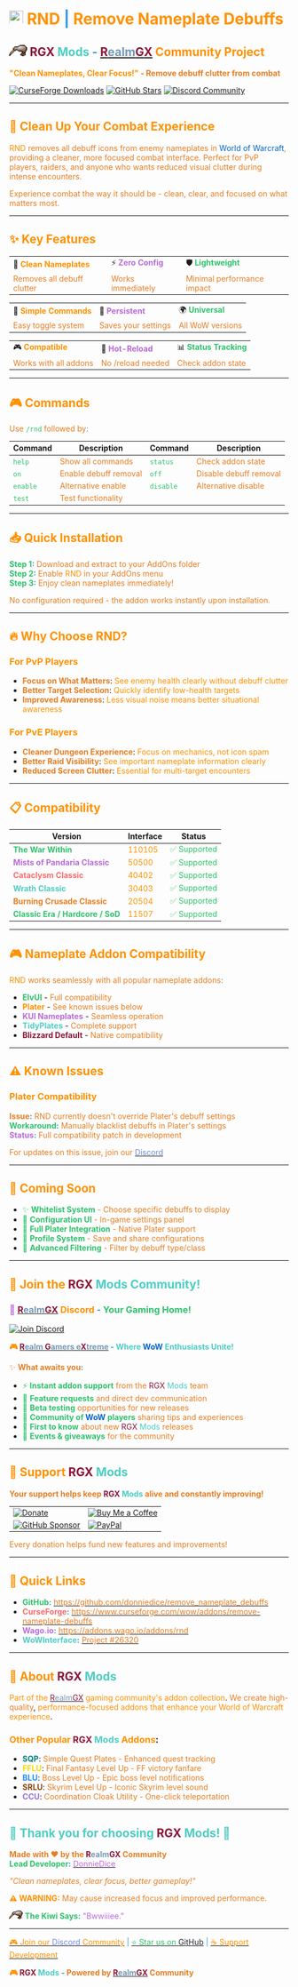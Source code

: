 # <img src="https://raw.githubusercontent.com/donniedice/remove_nameplate_debuffs/main/images/icon.tga" width="25" height="25"> <span style="color:#FF9100">R</span><span style="color:#FF9100">N</span><span style="color:#FF9100">D</span> <span style="color:#3598db">|</span> <span style="color:#FF9100">Remove Nameplate Debuffs</span>

## <img src="https://raw.githubusercontent.com/donniedice/SimpleQuestPlates/main/images/kiwi.gif" height="20"> <span style="color:#8B1538">R</span><span style="color:#8B1538">G</span><span style="color:#8B1538">X</span> <span style="color:#4ecdc4">Mods</span> <span style="color:#3598db">-</span> [<span style="color:#8B1538">R</span><span style="color:#7598b6">ealm</span><span style="color:#8B1538">G</span><span style="color:#8B1538">X</span>](https://realmgx.com) <span style="color:#FF9100">Community Project</span>

**<span style="color:#FF9100">"Clean Nameplates, Clear Focus!"</span> <span style="color:#e67e23">- Remove debuff clutter from combat</span>**

[![CurseForge Downloads](https://img.shields.io/badge/CurseForge-Downloads-orange?style=for-the-badge)](https://www.curseforge.com/wow/addons/remove-nameplate-debuffs) [![GitHub Stars](https://img.shields.io/github/stars/donniedice/remove_nameplate_debuffs?style=for-the-badge&color=yellow)](https://github.com/donniedice/remove_nameplate_debuffs) [![Discord Community](https://img.shields.io/badge/Join%20Our%20Discord-RealmGX%20Community-7289da?style=for-the-badge&logo=discord)](https://discord.gg/hK9N3esnce)

---

## <span style="color:#FF9100">🎯 Clean Up Your Combat Experience</span>

<span style="color:#FF9100">R</span><span style="color:#FF9100">N</span><span style="color:#FF9100">D</span> <span style="color:#e67e23">removes all debuff icons from enemy nameplates in</span> <span style="color:#06c">World of Warcraft</span><span style="color:#e67e23">, providing a cleaner, more focused combat interface. Perfect for PvP players, raiders, and anyone who wants reduced visual clutter during intense encounters.</span>

<span style="color:#e67e23">Experience combat the way it should be - clean, clear, and focused on what matters most.</span>

---

## <span style="color:#FF9100">✨ Key Features</span>

| | | |
|---|---|---|
| 🎯 **<span style="color:#FF9100">Clean Nameplates</span>** | ⚡ **<span style="color:#b96ad9">Zero Config</span>** | 🛡️ **<span style="color:#2dc26b">Lightweight</span>** |
| <span style="color:#e67e23">Removes all debuff clutter</span> | <span style="color:#e67e23">Works immediately</span> | <span style="color:#e67e23">Minimal performance impact</span> |

| | | |
|---|---|---|
| 🔧 **<span style="color:#FF9100">Simple Commands</span>** | 💾 **<span style="color:#b96ad9">Persistent</span>** | 🌍 **<span style="color:#2dc26b">Universal</span>** |
| <span style="color:#e67e23">Easy toggle system</span> | <span style="color:#e67e23">Saves your settings</span> | <span style="color:#e67e23">All WoW versions</span> |

| | | |
|---|---|---|
| 🎮 **<span style="color:#FF9100">Compatible</span>** | 🔄 **<span style="color:#b96ad9">Hot-Reload</span>** | 📊 **<span style="color:#2dc26b">Status Tracking</span>** |
| <span style="color:#e67e23">Works with all addons</span> | <span style="color:#e67e23">No /reload needed</span> | <span style="color:#e67e23">Check addon state</span> |

---

## <span style="color:#FF9100">🎮 Commands</span>

<span style="color:#e67e23">Use</span> <span style="color:#2dc26b">`/rnd`</span> <span style="color:#e67e23">followed by</span><span style="color:#3598db">:</span>

| Command | Description | Command | Description |
|---------|-------------|---------|-------------|
| <span style="color:#2dc26b">`help`</span> | <span style="color:#e67e23">Show all commands</span> | <span style="color:#2dc26b">`status`</span> | <span style="color:#e67e23">Check addon state</span> |
| <span style="color:#2dc26b">`on`</span> | <span style="color:#e67e23">Enable debuff removal</span> | <span style="color:#2dc26b">`off`</span> | <span style="color:#e67e23">Disable debuff removal</span> |
| <span style="color:#2dc26b">`enable`</span> | <span style="color:#e67e23">Alternative enable</span> | <span style="color:#2dc26b">`disable`</span> | <span style="color:#e67e23">Alternative disable</span> |
| <span style="color:#2dc26b">`test`</span> | <span style="color:#e67e23">Test functionality</span> | | |

---

## <span style="color:#FF9100">📥 Quick Installation</span>

**<span style="color:#2dc26b">Step 1</span><span style="color:#3598db">:</span>** <span style="color:#e67e23">Download and extract to your AddOns folder</span>  
**<span style="color:#2dc26b">Step 2</span><span style="color:#3598db">:</span>** <span style="color:#e67e23">Enable</span> <span style="color:#FF9100">R</span><span style="color:#FF9100">N</span><span style="color:#FF9100">D</span> <span style="color:#e67e23">in your AddOns menu</span>  
**<span style="color:#2dc26b">Step 3</span><span style="color:#3598db">:</span>** <span style="color:#e67e23">Enjoy clean nameplates immediately!</span>

<span style="color:#e67e23">No configuration required - the addon works instantly upon installation.</span>

---

## <span style="color:#FF9100">🔥 Why Choose RND?</span>

### <span style="color:#FF9100">For PvP Players</span>
- **<span style="color:#e67e23">Focus on What Matters</span>**: <span style="color:#FF9100">See enemy health clearly without debuff clutter</span>
- **<span style="color:#e67e23">Better Target Selection</span>**: <span style="color:#FF9100">Quickly identify low-health targets</span>
- **<span style="color:#e67e23">Improved Awareness</span>**: <span style="color:#FF9100">Less visual noise means better situational awareness</span>

### <span style="color:#FF9100">For PvE Players</span>
- **<span style="color:#e67e23">Cleaner Dungeon Experience</span>**: <span style="color:#FF9100">Focus on mechanics, not icon spam</span>
- **<span style="color:#e67e23">Better Raid Visibility</span>**: <span style="color:#FF9100">See important nameplate information clearly</span>
- **<span style="color:#e67e23">Reduced Screen Clutter</span>**: <span style="color:#FF9100">Essential for multi-target encounters</span>

---

## <span style="color:#FF9100">📋 Compatibility</span>

| Version | Interface | Status |
|---------|-----------|--------|
| <span style="color:#2dc26b"><strong>The War Within</strong></span> | <span style="color:#FF9100">110105</span> | <span style="color:#2dc26b">✅ Supported</span> |
| <span style="color:#b96ad9"><strong>Mists of Pandaria Classic</strong></span> | <span style="color:#FF9100">50500</span> | <span style="color:#2dc26b">✅ Supported</span> |
| <span style="color:#ff6b6b"><strong>Cataclysm Classic</strong></span> | <span style="color:#FF9100">40402</span> | <span style="color:#2dc26b">✅ Supported</span> |
| <span style="color:#4ecdc4"><strong>Wrath Classic</strong></span> | <span style="color:#FF9100">30403</span> | <span style="color:#2dc26b">✅ Supported</span> |
| <span style="color:#e67e23"><strong>Burning Crusade Classic</strong></span> | <span style="color:#FF9100">20504</span> | <span style="color:#2dc26b">✅ Supported</span> |
| <span style="color:#2dc26b"><strong>Classic Era / Hardcore / SoD</strong></span> | <span style="color:#FF9100">11507</span> | <span style="color:#2dc26b">✅ Supported</span> |

---

## <span style="color:#FF9100">🎮 Nameplate Addon Compatibility</span>

<span style="color:#FF9100">R</span><span style="color:#FF9100">N</span><span style="color:#FF9100">D</span> <span style="color:#e67e23">works seamlessly with all popular nameplate addons</span><span style="color:#3598db">:</span>

- **<span style="color:#2dc26b">ElvUI</span>** - <span style="color:#e67e23">Full compatibility</span>
- **<span style="color:#FF9100">Plater</span>** - <span style="color:#e67e23">See known issues below</span>
- **<span style="color:#b96ad9">KUI Nameplates</span>** - <span style="color:#e67e23">Seamless operation</span>
- **<span style="color:#4ecdc4">TidyPlates</span>** - <span style="color:#e67e23">Complete support</span>
- **<span style="color:#8B1538">Blizzard Default</span>** - <span style="color:#e67e23">Native compatibility</span>

---

## <span style="color:#FF9100">⚠️ Known Issues</span>

### <span style="color:#FF9100">Plater Compatibility</span>
**<span style="color:#e67e23">Issue</span><span style="color:#3598db">:</span>** <span style="color:#e67e23">RND currently doesn't override Plater's debuff settings</span>  
**<span style="color:#2dc26b">Workaround</span><span style="color:#3598db">:</span>** <span style="color:#e67e23">Manually blacklist debuffs in Plater's settings</span>  
**<span style="color:#b96ad9">Status</span><span style="color:#3598db">:</span>** <span style="color:#e67e23">Full compatibility patch in development</span>

<span style="color:#e67e23">For updates on this issue, join our</span> [<span style="color:#7289da">Discord</span>](https://discord.gg/hK9N3esnce)

---

## <span style="color:#FF9100">🚀 Coming Soon</span>

- <span style="color:#2dc26b">✨ **Whitelist System**</span> <span style="color:#e67e23">- Choose specific debuffs to display</span>
- <span style="color:#2dc26b">🎨 **Configuration UI**</span> <span style="color:#e67e23">- In-game settings panel</span>
- <span style="color:#2dc26b">🔧 **Full Plater Integration**</span> <span style="color:#e67e23">- Native Plater support</span>
- <span style="color:#2dc26b">💾 **Profile System**</span> <span style="color:#e67e23">- Save and share configurations</span>
- <span style="color:#2dc26b">🎯 **Advanced Filtering**</span> <span style="color:#e67e23">- Filter by debuff type/class</span>

---

## <span style="color:#FF9100">🌟 Join the</span> <span style="color:#8B1538">R</span><span style="color:#8B1538">G</span><span style="color:#8B1538">X</span> <span style="color:#4ecdc4">Mods Community!</span>

### <span style="color:#b96ad9">💬</span> [<span style="color:#8B1538">R</span><span style="color:#7598b6">ealm</span><span style="color:#8B1538">G</span><span style="color:#8B1538">X</span>](https://realmgx.com) <span style="color:#FF9100">Discord</span> <span style="color:#3598db">-</span> <span style="color:#2dc26b">Your Gaming Home!</span>

[![Join Discord](https://img.shields.io/badge/Join%20Our%20Discord-RealmGX%20Community-7289da?style=for-the-badge&logo=discord&logoColor=white&labelColor=5865F2)](https://discord.gg/hK9N3esnce)

**<span style="color:#FF9100">🎮</span> [<span style="color:#8B1538">R</span><span style="color:#7598b6">ealm</span> <span style="color:#8B1538">G</span><span style="color:#7598b6">amers e</span><span style="color:#8B1538">X</span><span style="color:#7598b6">treme</span>](https://realmgx.com) <span style="color:#3598db">-</span> <span style="color:#4ecdc4">Where</span> <span style="color:#06c">WoW</span> <span style="color:#4ecdc4">Enthusiasts Unite!</span>**

<span style="color:#e67e23">✨ **What awaits you</span><span style="color:#3598db">:</span><span style="color:#e67e23">**</span>
- <span style="color:#2dc26b">⚡ **Instant addon support**</span> <span style="color:#e67e23">from the</span> <span style="color:#8B1538">R</span><span style="color:#8B1538">G</span><span style="color:#8B1538">X</span> <span style="color:#4ecdc4">Mods</span> <span style="color:#e67e23">team</span>
- <span style="color:#2dc26b">🎯 **Feature requests**</span> <span style="color:#e67e23">and direct dev communication</span>
- <span style="color:#2dc26b">🚀 **Beta testing**</span> <span style="color:#e67e23">opportunities for new releases</span>
- <span style="color:#2dc26b">🤝 **Community of</span> <span style="color:#06c">WoW</span> <span style="color:#2dc26b">players**</span> <span style="color:#e67e23">sharing tips and experiences</span>
- <span style="color:#2dc26b">📢 **First to know**</span> <span style="color:#e67e23">about new</span> <span style="color:#8B1538">R</span><span style="color:#8B1538">G</span><span style="color:#8B1538">X</span> <span style="color:#4ecdc4">Mods</span> <span style="color:#e67e23">releases</span>
- <span style="color:#2dc26b">🎉 **Events & giveaways**</span> <span style="color:#e67e23">for the community</span>

---

## <span style="color:#FF9100">💖 Support</span> <span style="color:#8B1538">R</span><span style="color:#8B1538">G</span><span style="color:#8B1538">X</span> <span style="color:#4ecdc4">Mods</span>

<span style="color:#e67e23">**Your support helps keep</span> <span style="color:#8B1538">R</span><span style="color:#8B1538">G</span><span style="color:#8B1538">X</span> <span style="color:#4ecdc4">Mods</span> <span style="color:#e67e23">alive and constantly improving!**</span>

| | |
|---|---|
| [![Donate](https://img.shields.io/badge/Donate-CashApp-00C853?style=for-the-badge&logo=cash-app&logoColor=white)](https://bit.ly/3fyxxSU) | [![Buy Me a Coffee](https://img.shields.io/badge/Buy%20Me%20a%20Coffee-Support-FFDD00?style=for-the-badge&logo=buy-me-a-coffee&logoColor=black)](https://buymeacoffee.com/donniedice) |
| [![GitHub Sponsor](https://img.shields.io/badge/Sponsor-GitHub-ff69b4?style=for-the-badge&logo=github-sponsors&logoColor=white)](https://github.com/sponsors/donniedice) | [![PayPal](https://img.shields.io/badge/PayPal-Donate-00457C?style=for-the-badge&logo=paypal&logoColor=white)](https://paypal.me/donniedice) |

<span style="color:#e67e23">Every donation helps fund new features and improvements!</span>

---

## <span style="color:#FF9100">🔗 Quick Links</span>

- **<span style="color:#2dc26b">GitHub</span><span style="color:#3598db">:</span>** [<span style="color:#e67e23">https://github.com/donniedice/remove_nameplate_debuffs</span>](https://github.com/donniedice/remove_nameplate_debuffs)
- **<span style="color:#ff6b6b">CurseForge</span><span style="color:#3598db">:</span>** [<span style="color:#e67e23">https://www.curseforge.com/wow/addons/remove-nameplate-debuffs</span>](https://www.curseforge.com/wow/addons/remove-nameplate-debuffs)
- **<span style="color:#b96ad9">Wago.io</span><span style="color:#3598db">:</span>** [<span style="color:#e67e23">https://addons.wago.io/addons/rnd</span>](https://addons.wago.io/addons/rnd)
- **<span style="color:#4ecdc4">WoWInterface</span><span style="color:#3598db">:</span>** [<span style="color:#e67e23">Project #26320</span>](https://www.wowinterface.com/downloads/info26320)

---

## <span style="color:#FF9100">🤝 About</span> <span style="color:#8B1538">R</span><span style="color:#8B1538">G</span><span style="color:#8B1538">X</span> <span style="color:#4ecdc4">Mods</span>

<span style="color:#FF9100">Part of the</span> [<span style="color:#8B1538">R</span><span style="color:#7598b6">ealm</span><span style="color:#8B1538">GX</span>](https://realmgx.com) <span style="color:#FF9100">gaming community's addon collection</span>. <span style="color:#e67e23">We create high-quality</span>, <span style="color:#FF9100">performance-focused addons that enhance your World of Warcraft experience</span>.

### <span style="color:#FF9100">Other Popular</span> <span style="color:#8B1538">R</span><span style="color:#8B1538">G</span><span style="color:#8B1538">X</span> <span style="color:#4ecdc4">Mods</span> <span style="color:#FF9100">Addons</span>:
- **<span style="color:#008080">SQP</span>**: <span style="color:#e67e23">Simple Quest Plates - Enhanced quest tracking</span>
- **<span style="color:#FFD700">FFLU</span>**: <span style="color:#e67e23">Final Fantasy Level Up - FF victory fanfare</span>
- **<span style="color:#1E90FF">BLU</span>**: <span style="color:#e67e23">Boss Level Up - Epic boss level notifications</span>
- **<span style="color:#8B4513">SRLU</span>**: <span style="color:#e67e23">Skyrim Level Up - Iconic Skyrim level sound</span>
- **<span style="color:#9370DB">CCU</span>**: <span style="color:#e67e23">Coordination Cloak Utility - One-click teleportation</span>

---

## <span style="color:#4ecdc4">🌟 Thank you for choosing</span> <span style="color:#8B1538">R</span><span style="color:#8B1538">G</span><span style="color:#8B1538">X</span> <span style="color:#4ecdc4">Mods! 🌟</span>

**<span style="color:#e67e23">Made with ❤️ by the</span> <span style="color:#8B1538">R</span><span style="color:#7598b6">ealm</span><span style="color:#8B1538">G</span><span style="color:#8B1538">X</span> <span style="color:#e67e23">Community</span>**  
**<span style="color:#2dc26b">Lead Developer</span><span style="color:#3598db">:</span>** [<span style="color:#b96ad9">DonnieDice</span>](https://github.com/donniedice)

_<span style="color:#e67e23">"Clean nameplates, clear focus, better gameplay!"</span>_

**<span style="color:#FF9100">⚠️ WARNING:</span>** <span style="color:#e67e23">May cause increased focus and improved performance.</span>

<img src="https://raw.githubusercontent.com/donniedice/SimpleQuestPlates/main/images/kiwi.gif" height="15"> **<span style="color:#2dc26b">The Kiwi Says</span><span style="color:#3598db">:</span>** <span style="color:#b96ad9">"Bwwiiiee."</span>

---

[<span style="color:#FF9100">🎮 Join our</span> <span style="color:#7289da">Discord</span> <span style="color:#FF9100">Community</span>](https://discord.gg/hK9N3esnce) <span style="color:#3598db">|</span> [<span style="color:#2dc26b">⭐ Star us on</span> <span style="color:#24292e">GitHub</span>](https://github.com/donniedice/remove_nameplate_debuffs) <span style="color:#3598db">|</span> [<span style="color:#FF9100">☕ Support Development</span>](https://www.buymeacoffee.com/donniedice)

**<span style="color:#FF9100">🎮</span> <span style="color:#8B1538">R</span><span style="color:#8B1538">G</span><span style="color:#8B1538">X</span> <span style="color:#4ecdc4">Mods</span> <span style="color:#3598db">-</span> <span style="color:#e67e23">Powered by</span> [<span style="color:#8B1538">R</span><span style="color:#7598b6">ealm</span><span style="color:#8B1538">G</span><span style="color:#8B1538">X</span>](https://realmgx.com) <span style="color:#e67e23">Community</span>**